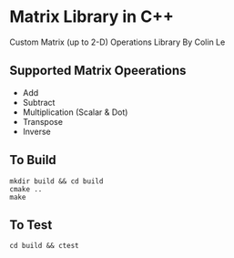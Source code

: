 # Matrix Library in C++
Custom Matrix (up to 2-D) Operations Library By Colin Le

## Supported Matrix Opeerations
- Add
- Subtract
- Multiplication (Scalar & Dot)
- Transpose
- Inverse

## To Build
```
mkdir build && cd build
cmake ..
make
```

## To Test
```
cd build && ctest
```